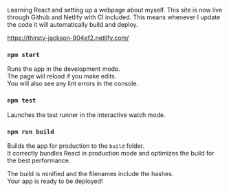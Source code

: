 Learning React and setting up a webpage about myself. This site is now live through Github and Netlify with CI included.
This means whenever I update the code it will automatically build and deploy.

https://thirsty-jackson-904ef2.netlify.com/

### `npm start`

Runs the app in the development mode.<br>
The page will reload if you make edits.<br>
You will also see any lint errors in the console.

### `npm test`

Launches the test runner in the interactive watch mode.<br>

### `npm run build`

Builds the app for production to the `build` folder.<br>
It correctly bundles React in production mode and optimizes the build for the best performance.

The build is minified and the filenames include the hashes.<br>
Your app is ready to be deployed!